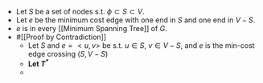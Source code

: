 - Let $S$ be a set of nodes s.t. $\phi \subset S \subset V$.
- Let $e$ be the minimum cost edge with one end in $S$ and one end in $V - S$.
- $e$ is in every [[Minimum Spanning Tree]] of $G$.
- #[[Proof by Contradiction]]
	- Let $S$ and $e = <u,v>$ be s.t. $u \in S$, $v \in V-S$, and $e$ is the min-cost edge crossing $(S, V-S)$
	- **Let $T^*$**
	-